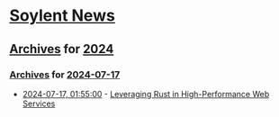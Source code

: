 # [Soylent News](../../../README.md)

## [Archives](../../index.md) for [2024](../index.md)

### [Archives](../../index.md) for [2024-07-17](index.md)

* [2024-07-17, 01:55:00](https://soylentnews.org/article.pl?sid=24/07/16/0430258&from=rss) - [Leveraging Rust in High-Performance Web Services](https://soylentnews.org/article.pl?sid=24/07/16/0430258&from=rss)
